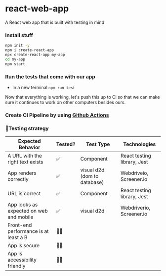 # react-web-app

A React web app that is built with testing in mind

### Install stuff

```bash
npm init -y
npm i create-react-app
npx create-react-app my-app
cd my-app
npm start
```

### Run the tests that come with our app

- In a new terminal `npm run test`

Now that everything is working, let's push this up to CI so that we can make sure it continues to work on other computers besides ours.

### Create CI Pipeline by using [Github Actions](https://github.com/features/actions)

### 🧪️Testing strategy

| Expected Behavior                       | Tested? | Test Type                    | Technologies                |
| --------------------------------------- | ------- | ---------------------------- | --------------------------- |
| A URL with the right text exists        | ✅      | Component                    | React testing library, Jest |
| App renders correctly                   | ✅      | visual d2d (dom to database) | Webdriveio, Screener.io     |
| URL is correct                          | ✅      | Component                    | React testing library, Jest |
| App looks as expected on web and mobile | ✅      | visual d2d                   | Webdriverio, Screener.io    |
| Front-end performance is at least a B   | 🙅‍♂️      |                              |                             |
| App is secure                           | 🙅‍♂️      |                              |                             |
| App is accessibility friendly           | 🙅‍♂️      |                              |                             |

